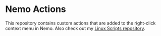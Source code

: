 # Nemo Actions

This repository contains custom actions that are added to the right-click context menu in Nemo. Also check out my [Linux Scripts repository](https://github.com/KobeW50/linux-scripts).
